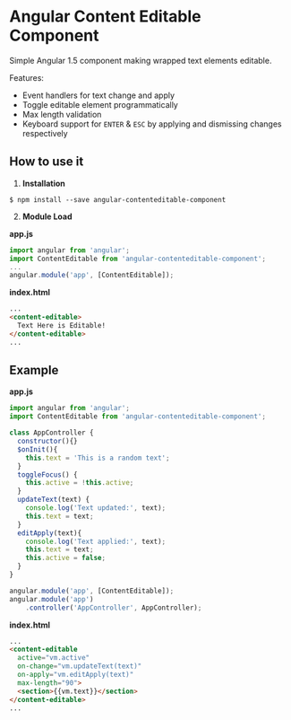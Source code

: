 # **Angular Content Editable Component**

Simple Angular 1.5 component making wrapped text elements editable.

Features:
- Event handlers for text change and apply
- Toggle editable element programmatically
- Max length validation
- Keyboard support for `ENTER` & `ESC` by applying and dismissing changes respectively

## How to use it

1. **Installation**
```shell
$ npm install --save angular-contenteditable-component
```

2. **Module Load**

  **app.js**
```javascript
import angular from 'angular';
import ContentEditable from 'angular-contenteditable-component';
...
angular.module('app', [ContentEditable]);
```
  **index.html**
```html
...
<content-editable>
  Text Here is Editable!
</content-editable>
...
```

## Example
**app.js**
```javascript
import angular from 'angular';
import ContentEditable from 'angular-contenteditable-component';

class AppController {
  constructor(){}
  $onInit(){
    this.text = 'This is a random text';
  }
  toggleFocus() {
    this.active = !this.active;
  }
  updateText(text) {
    console.log('Text updated:', text);
    this.text = text;
  }
  editApply(text){
    console.log('Text applied:', text);
    this.text = text;
    this.active = false;
  }
}

angular.module('app', [ContentEditable]);
angular.module('app')
    .controller('AppController', AppController);
```
**index.html**
```html
...
<content-editable
  active="vm.active"
  on-change="vm.updateText(text)"
  on-apply="vm.editApply(text)"
  max-length="90">
  <section>{{vm.text}}</section>
</content-editable>
...
```

